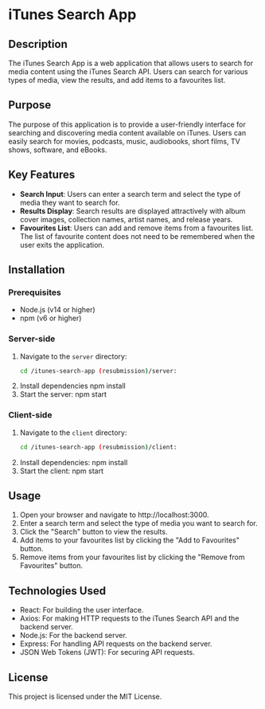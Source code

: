 # iTunes Search App

## Description
The iTunes Search App is a web application that allows users to search for media content using the iTunes Search API. Users can search for various types of media, view the results, and add items to a favourites list.

## Purpose
The purpose of this application is to provide a user-friendly interface for searching and discovering media content available on iTunes. Users can easily search for movies, podcasts, music, audiobooks, short films, TV shows, software, and eBooks.

## Key Features
- **Search Input**: Users can enter a search term and select the type of media they want to search for.
- **Results Display**: Search results are displayed attractively with album cover images, collection names, artist names, and release years.
- **Favourites List**: Users can add and remove items from a favourites list. The list of favourite content does not need to be remembered when the user exits the application.

## Installation

### Prerequisites
- Node.js (v14 or higher)
- npm (v6 or higher)

### Server-side
1. Navigate to the `server` directory:
   ```sh
   cd /itunes-search-app (resubmission)/server:
2. Install dependencies
   npm install
3. Start the server:
   npm start

### Client-side
1. Navigate to the `client` directory:
   ```sh
   cd /itunes-search-app (resubmission)/client:
2. Install dependencies:
   npm install
3. Start the client:
   npm start

## Usage
1. Open your browser and navigate to http://localhost:3000.
2. Enter a search term and select the type of media you want to search for.
3. Click the "Search" button to view the results.
4. Add items to your favourites list by clicking the "Add to Favourites" button.
5. Remove items from your favourites list by clicking the "Remove from Favourites" button.

## Technologies Used

- React: For building the user interface.
- Axios: For making HTTP requests to the iTunes Search API and the backend server.
- Node.js: For the backend server.
- Express: For handling API requests on the backend server.
- JSON Web Tokens (JWT): For securing API requests.

## License
This project is licensed under the MIT License.


